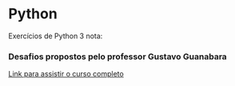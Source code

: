 # Python
 Exercícios de Python 3 
nota:
### Desafios propostos pelo professor Gustavo Guanabara
[Link para assistir o curso completo](https://www.youtube.com/watch?v=S9uPNppGsGo&list=PLvE-ZAFRgX8hnECDn1v9HNTI71veL3oW0)
